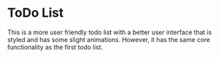 # ToDo List
This is a more user friendly todo list with a better user interface that is styled and has some slight animations. However, it has the same core functionality as the first todo list.
